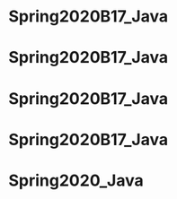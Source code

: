 # Spring2020B17_Java
# Spring2020B17_Java
# Spring2020B17_Java
# Spring2020B17_Java
# Spring2020_Java
